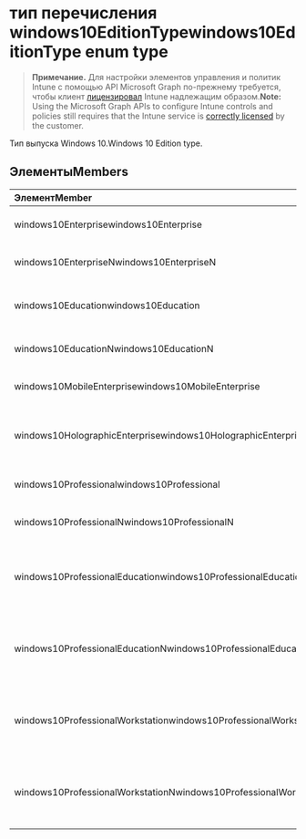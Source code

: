 # <a name="windows10editiontype-enum-type"></a><span data-ttu-id="1d72e-101">тип перечисления windows10EditionType</span><span class="sxs-lookup"><span data-stu-id="1d72e-101">windows10EditionType enum type</span></span>

> <span data-ttu-id="1d72e-102">**Примечание.** Для настройки элементов управления и политик Intune с помощью API Microsoft Graph по-прежнему требуется, чтобы клиент [лицензировал](https://go.microsoft.com/fwlink/?linkid=839381) Intune надлежащим образом.</span><span class="sxs-lookup"><span data-stu-id="1d72e-102">**Note:** Using the Microsoft Graph APIs to configure Intune controls and policies still requires that the Intune service is [correctly licensed](https://go.microsoft.com/fwlink/?linkid=839381) by the customer.</span></span>

<span data-ttu-id="1d72e-103">Тип выпуска Windows 10.</span><span class="sxs-lookup"><span data-stu-id="1d72e-103">Windows 10 Edition type.</span></span>
## <a name="members"></a><span data-ttu-id="1d72e-104">Элементы</span><span class="sxs-lookup"><span data-stu-id="1d72e-104">Members</span></span>
|<span data-ttu-id="1d72e-105">Элемент</span><span class="sxs-lookup"><span data-stu-id="1d72e-105">Member</span></span>|<span data-ttu-id="1d72e-106">Значение</span><span class="sxs-lookup"><span data-stu-id="1d72e-106">Value</span></span>|<span data-ttu-id="1d72e-107">Описание</span><span class="sxs-lookup"><span data-stu-id="1d72e-107">Description</span></span>|
|:---|:---|:---|
|<span data-ttu-id="1d72e-108">windows10Enterprise</span><span class="sxs-lookup"><span data-stu-id="1d72e-108">windows10Enterprise</span></span>|<span data-ttu-id="1d72e-109">0</span><span class="sxs-lookup"><span data-stu-id="1d72e-109">0%</span></span>|<span data-ttu-id="1d72e-110">Windows 10 Корпоративная</span><span class="sxs-lookup"><span data-stu-id="1d72e-110">Windows 10 Enterprise</span></span>|
|<span data-ttu-id="1d72e-111">windows10EnterpriseN</span><span class="sxs-lookup"><span data-stu-id="1d72e-111">windows10EnterpriseN</span></span>|<span data-ttu-id="1d72e-112">1</span><span class="sxs-lookup"><span data-stu-id="1d72e-112">-1</span></span>|<span data-ttu-id="1d72e-113">Windows 10 EnterpriseN</span><span class="sxs-lookup"><span data-stu-id="1d72e-113">Windows 10 EnterpriseN</span></span>|
|<span data-ttu-id="1d72e-114">windows10Education</span><span class="sxs-lookup"><span data-stu-id="1d72e-114">windows10Education</span></span>|<span data-ttu-id="1d72e-115">2</span><span class="sxs-lookup"><span data-stu-id="1d72e-115">2</span></span>|<span data-ttu-id="1d72e-116">Windows 10 для образовательных учреждений</span><span class="sxs-lookup"><span data-stu-id="1d72e-116">Windows 10 Education</span></span>|
|<span data-ttu-id="1d72e-117">windows10EducationN</span><span class="sxs-lookup"><span data-stu-id="1d72e-117">windows10EducationN</span></span>|<span data-ttu-id="1d72e-118">3</span><span class="sxs-lookup"><span data-stu-id="1d72e-118">3</span></span>|<span data-ttu-id="1d72e-119">Windows 10 EducationN</span><span class="sxs-lookup"><span data-stu-id="1d72e-119">Windows 10 EducationN</span></span>|
|<span data-ttu-id="1d72e-120">windows10MobileEnterprise</span><span class="sxs-lookup"><span data-stu-id="1d72e-120">windows10MobileEnterprise</span></span>|<span data-ttu-id="1d72e-121">4</span><span class="sxs-lookup"><span data-stu-id="1d72e-121">4</span></span>|<span data-ttu-id="1d72e-122">Windows 10 Mobile Корпоративная</span><span class="sxs-lookup"><span data-stu-id="1d72e-122">Windows 10 Mobile</span></span>|
|<span data-ttu-id="1d72e-123">windows10HolographicEnterprise</span><span class="sxs-lookup"><span data-stu-id="1d72e-123">windows10HolographicEnterprise</span></span>|<span data-ttu-id="1d72e-124">5</span><span class="sxs-lookup"><span data-stu-id="1d72e-124">5</span></span>|<span data-ttu-id="1d72e-125">Windows 10 Holographic Корпоративная</span><span class="sxs-lookup"><span data-stu-id="1d72e-125">Windows 10 Holographic Enterprise</span></span>|
|<span data-ttu-id="1d72e-126">windows10Professional</span><span class="sxs-lookup"><span data-stu-id="1d72e-126">windows10Professional</span></span>|<span data-ttu-id="1d72e-127">6</span><span class="sxs-lookup"><span data-stu-id="1d72e-127">6</span></span>|<span data-ttu-id="1d72e-128">Windows 10 Professional</span><span class="sxs-lookup"><span data-stu-id="1d72e-128">Windows 10 Professional</span></span>|
|<span data-ttu-id="1d72e-129">windows10ProfessionalN</span><span class="sxs-lookup"><span data-stu-id="1d72e-129">windows10ProfessionalN</span></span>|<span data-ttu-id="1d72e-130">7</span><span class="sxs-lookup"><span data-stu-id="1d72e-130">7</span></span>|<span data-ttu-id="1d72e-131">Windows 10 ProfessionalN</span><span class="sxs-lookup"><span data-stu-id="1d72e-131">Windows 10 ProfessionalN</span></span>|
|<span data-ttu-id="1d72e-132">windows10ProfessionalEducation</span><span class="sxs-lookup"><span data-stu-id="1d72e-132">windows10ProfessionalEducation</span></span>|<span data-ttu-id="1d72e-133">8</span><span class="sxs-lookup"><span data-stu-id="1d72e-133"> :=8</span></span>|<span data-ttu-id="1d72e-134">Windows 10 Professional для образовательных учреждений</span><span class="sxs-lookup"><span data-stu-id="1d72e-134">Windows 10 Professional Education</span></span>|
|<span data-ttu-id="1d72e-135">windows10ProfessionalEducationN</span><span class="sxs-lookup"><span data-stu-id="1d72e-135">windows10ProfessionalEducationN</span></span>|<span data-ttu-id="1d72e-136">9</span><span class="sxs-lookup"><span data-stu-id="1d72e-136"> :=9</span></span>|<span data-ttu-id="1d72e-137">Windows 10 Professional для образовательных учреждений N</span><span class="sxs-lookup"><span data-stu-id="1d72e-137">Windows 10 Professional EducationN</span></span>|
|<span data-ttu-id="1d72e-138">windows10ProfessionalWorkstation</span><span class="sxs-lookup"><span data-stu-id="1d72e-138">windows10ProfessionalWorkstation</span></span>|<span data-ttu-id="1d72e-139">10</span><span class="sxs-lookup"><span data-stu-id="1d72e-139">1.0</span></span>|<span data-ttu-id="1d72e-140">Windows 10 Professional для рабочих станций</span><span class="sxs-lookup"><span data-stu-id="1d72e-140">Windows 10 Professional for Workstations</span></span>|
|<span data-ttu-id="1d72e-141">windows10ProfessionalWorkstationN</span><span class="sxs-lookup"><span data-stu-id="1d72e-141">windows10ProfessionalWorkstationN</span></span>|<span data-ttu-id="1d72e-142">11</span><span class="sxs-lookup"><span data-stu-id="1d72e-142">1.1</span></span>|<span data-ttu-id="1d72e-143">Windows 10 Professional для рабочих станций N</span><span class="sxs-lookup"><span data-stu-id="1d72e-143">Windows 10 Professional for Workstations N</span></span>|








